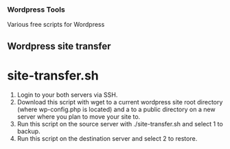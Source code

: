 ### Wordpress Tools
Various free scripts for Wordpress

## Wordpress site transfer
# site-transfer.sh
1. Login to your both servers via SSH.
2. Download this script with wget to a current wordpress site root directory (where wp-config.php is located) and a to a public directory on a new server where you plan to move your site to.
3. Run this script on the source server with ./site-transfer.sh and select 1 to backup.
4. Run this script on the destination server and select 2 to restore.
